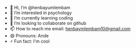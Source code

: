 - 👋 Hi, I’m @henbayumlembam
- 👀 I’m interested in psychology
- 🌱 I’m currently learning coding
- 💞️ I’m looking to collaborate on github
- 📫 How to reach me email: henbaymlembam10@gmail.com
- 😄 Pronouns: Ande
- ⚡ Fun fact: I'm cool

<!---
henbayumlembam/henbayumlembam is a ✨ special ✨ repository because its `README.md` (this file) appears on your GitHub profile.
You can click the Preview link to take a look at your changes.
--->
